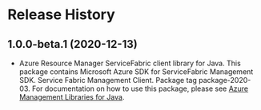 # Release History

## 1.0.0-beta.1 (2020-12-13)

- Azure Resource Manager ServiceFabric client library for Java. This package contains Microsoft Azure SDK for ServiceFabric Management SDK. Service Fabric Management Client. Package tag package-2020-03. For documentation on how to use this package, please see [Azure Management Libraries for Java](https://aka.ms/azsdk/java/mgmt).